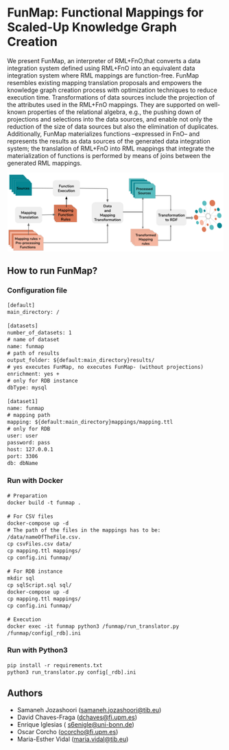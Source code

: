 # FunMap: Functional Mappings for Scaled-Up Knowledge Graph Creation

We present FunMap, an interpreter of RML+FnO,that converts a data integration system defined using RML+FnO into an equivalent data integration system where RML mappings are function-free. FunMap resembles existing mapping translation proposals and empowers the  knowledge  graph  creation  process  with  optimization  techniques  to  reduce execution  time.  Transformations  of  data  sources  include  the  projection  of  the attributes used in the RML+FnO mappings. They are supported on well-known properties of the relational algebra, e.g., the pushing down of projections and selections into the data sources, and enable not only the reduction of the size of  data  sources  but  also  the  elimination  of  duplicates.  Additionally,  FunMap materializes  functions  –expressed  in  FnO–  and  represents  the  results  as  data sources of the generated data integration system; the translation of RML+FnO into RML mappings that integrate the materialization of functions is performed by means of joins between the generated RML mappings. 

![FunMap-workflow](images/architecture.png?raw=true "FunMap-workflow")


## How to run FunMap?

### Configuration file
```
[default]
main_directory: / 

[datasets]
number_of_datasets: 1
# name of dataset
name: funmap 
# path of results
output_folder: ${default:main_directory}results/ 
# yes executes FunMap, no executes FunMap- (without projections)
enrichment: yes +
# only for RDB instance
dbType: mysql 

[dataset1]
name: funmap
# mapping path
mapping: ${default:main_directory}mappings/mapping.ttl 
# only for RDB
user: user 
password: pass
host: 127.0.0.1
port: 3306 
db: dbName
```

### Run with Docker 
```
# Preparation
docker build -t funmap .

# For CSV files
docker-compose up -d
# The path of the files in the mappings has to be: /data/nameOfTheFile.csv.
cp csvFiles.csv data/
cp mapping.ttl mappings/
cp config.ini funmap/

# For RDB instance
mkdir sql
cp sqlScript.sql sql/
docker-compose up -d 
cp mapping.ttl mappings/
cp config.ini funmap/

# Execution
docker exec -it funmap python3 /funmap/run_translator.py /funmap/config[_rdb].ini
```

### Run with Python3
```
pip install -r requirements.txt
python3 run_translator.py config[_rdb].ini
```

## Authors

- Samaneh Jozashoori (samaneh.jozashoori@tib.eu)
- David Chaves-Fraga (dchaves@fi.upm.es)
- Enrique Iglesias ( s6enigle@uni-bonn.de)
- Oscar Corcho (ocorcho@fi.upm.es)
- Maria-Esther Vidal (maria.vidal@tib.eu)
